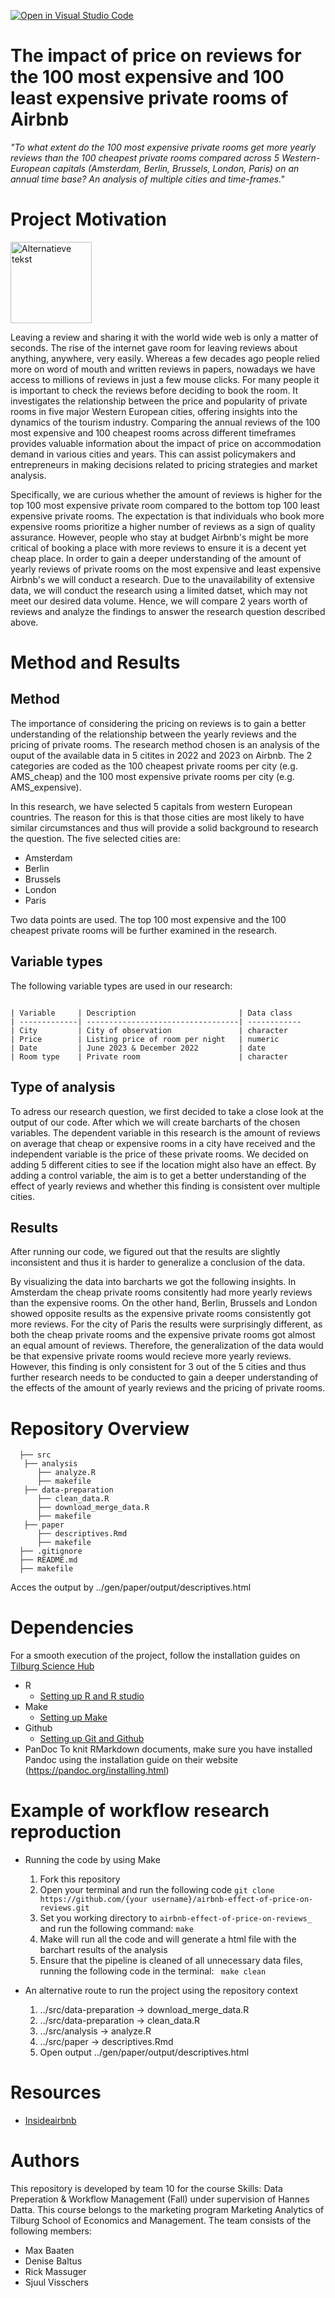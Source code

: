 [![Open in Visual Studio Code](https://classroom.github.com/assets/open-in-vscode-718a45dd9cf7e7f842a935f5ebbe5719a5e09af4491e668f4dbf3b35d5cca122.svg)](https://classroom.github.com/online_ide?assignment_repo_id=11725981&assignment_repo_type=AssignmentRepo)
# The impact of price on reviews for the 100 most expensive and 100 least expensive private rooms of Airbnb

_"To what extent do the 100 most expensive private rooms get more yearly reviews than the 100 cheapest private rooms compared across 5 Western-European capitals (Amsterdam, Berlin, Brussels, London, Paris) on an annual time base? An analysis of multiple cities and time-frames."_

# Project Motivation 
<img src="https://github.com/course-dprep/team-project-data-prep-team-10/assets/143409405/4b4503f3-bea1-4c63-bd7a-988ae92ec1b5?raw=true" alt="Alternatieve tekst" height="130">

Leaving a review and sharing it with the world wide web is only a matter of seconds. The rise of the internet gave room for leaving reviews about anything, anywhere, very easily. Whereas a few decades ago people relied more on word of mouth and written reviews in papers, nowadays we have access to millions of reviews in just a few mouse clicks. For many people it is important to check the reviews before deciding to book the room. It investigates the relationship between the price and popularity of private rooms in five major Western European cities, offering insights into the dynamics of the tourism industry. Comparing the annual reviews of the 100 most expensive and 100 cheapest rooms across different timeframes provides valuable information about the impact of price on accommodation demand in various cities and years. This can assist policymakers and entrepreneurs in making decisions related to pricing strategies and market analysis.

Specifically, we are curious whether the amount of reviews is higher for the top 100 most expensive private room compared to the bottom top 100 least expensive private rooms. The expectation is that individuals who book more expensive rooms prioritize a higher number of reviews as a sign of quality assurance. However, people who stay at budget Airbnb's might be more critical of booking a place with more reviews to ensure it is a decent yet cheap place. In order to gain a deeper understanding of the amount of yearly reviews of private rooms on the most expensive and least expensive Airbnb's we will conduct a research. Due to the unavailability of extensive data, we will conduct the research using a limited datset, which may not meet our desired data volume. Hence, we will compare 2 years worth of reviews and analyze the findings to answer the research question described above.

# Method and Results
## Method
The importance of considering the pricing on reviews is to gain a better understanding of the relationship between the yearly reviews and the pricing of private rooms. The research method chosen is an analysis of the ouput of the available data in 5 citites in 2022 and 2023 on Airbnb. The 2 categories are coded as the 100 cheapest private rooms per city (e.g. AMS_cheap) and the 100 most expensive private rooms per city (e.g. AMS_expensive).

In this research, we have selected 5 capitals from western European countries. The reason for this is that those cities are most likely to have similar circumstances and thus will provide a solid background to research the question. The five selected cities are:
* Amsterdam
* Berlin
* Brussels
* London
* Paris

Two data points are used. The top 100 most expensive and the 100 cheapest private rooms will be further examined in the research.

## Variable types
The following variable types are used in our research:
```

| Variable     | Description                       | Data class     
| -------------| ----------------------------------| ------------
| City         | City of observation               | character  
| Price        | Listing price of room per night   | numeric  
| Date         | June 2023 & December 2022         | date  
| Room type    | Private room                      | character  

```

##  Type of analysis
To adress our research question, we first decided to take a close look at the output of our code. After which we will create barcharts of the chosen variables. The dependent variable in this research is the amount of reviews on average that cheap or expensive rooms in a city have received and the independent variable is the price of these private rooms. We decided on adding 5 different cities to see if the location might also have an effect. By adding a control variable, the aim is to get a better understanding of the effect of yearly reviews and whether this finding is consistent over multiple cities.

## Results
After running our code, we figured out that the results are slightly inconsistent and thus it is harder to generalize a conclusion of the data.

By visualizing the data into barcharts we got the following insights. In Amsterdam the cheap private rooms consitently had more yearly reviews than the expensive rooms. On the other hand, Berlin, Brussels and London showed opposite results as the expensive private rooms consistently got more reviews. For the city of Paris the results were surprisingly different, as both the cheap private rooms and the expensive private rooms got almost an equal amount of reviews. Therefore, the generalization of the data would be that expensive private rooms would recieve more yearly reviews. However, this finding is only consistent for 3 out of the 5 cities and thus further research needs to be conducted to gain a deeper understanding of the effects of the amount of yearly reviews and the pricing of private rooms.

# Repository Overview
```
  ├── src
   ├── analysis
      ├── analyze.R
      ├── makefile
   ├── data-preparation
      ├── clean_data.R
      ├── download_merge_data.R
      ├── makefile
   ├── paper
      ├── descriptives.Rmd
      ├── makefile
  ├── .gitignore
  ├── README.md
  ├── makefile
```
Acces the output by ../gen/paper/output/descriptives.html
# Dependencies
For a smooth execution of the project, follow the installation guides on [Tilburg Science Hub](https://tilburgsciencehub.com)
* R
    * [Setting up R and R studio](https://tilburgsciencehub.com/building-blocks/configure-your-computer/statistics-and-computation/r/)
* Make
    * [Setting up Make](https://tilburgsciencehub.com/building-blocks/configure-your-computer/automation-and-workflows/make/)
 * Github
     * [Setting up Git and Github](https://tilburgsciencehub.com/building-blocks/configure-your-computer/statistics-and-computation/git/)
 * PanDoc
     To knit RMarkdown documents, make sure you have installed Pandoc using the installation guide on their website (https://pandoc.org/installing.html)

# Example of workflow research reproduction
* Running the code by using Make
  1. Fork this repository
  2. Open your terminal and run the following code
   ``` git clone https://github.com/{your username}/airbnb-effect-of-price-on-reviews.git ```
  4. Set you working directory to ```airbnb-effect-of-price-on-reviews_ ``` and run the following command:
     ```make```
  6. Make will run all the code and will generate a html file with the barchart results of the analysis
  7. Ensure that the pipeline is cleaned of all unnecessary data files, running the following code in the terminal:
     ``` make clean```

* An alternative route to run the project using the repository context
  1. ../src/data-preparation -> download_merge_data.R
  2. ../src/data-preparation -> clean_data.R
  3. ../src/analysis -> analyze.R
  4. ../src/paper -> descriptives.Rmd
  5. Open output ../gen/paper/output/descriptives.html

# Resources
* [Insideairbnb](http://insideairbnb.com/get-the-data/)

# Authors 
This repository is developed by team 10 for the course Skills: Data Preperation & Workflow Management (Fall) under supervision of Hannes Datta. This course belongs to the marketing program Marketing Analytics of Tilburg School of Economics and Management. The team consists of the following members:
* Max Baaten 
* Denise Baltus 
* Rick Massuger 
* Sjuul Visschers 
